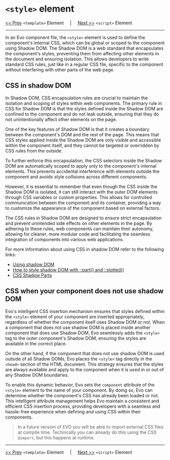 # `<style>` element

[<< Prev](./TemplateElemenet.md) `<template>` Element &nbsp; &nbsp; | &nbsp; &nbsp; [Next >>](./ScriptElement.md) `<script>` Element

---

In an Evo component file, the `<style>` element is used to define the component's internal CSS, which can be global or scoped to the component using Shadow DOM. The Shadow DOM is a web standard that encapsulates the component's styles, preventing them from affecting other elements in the document and ensuring isolation. This allows developers to write standard CSS rules, just like in a regular CSS file, specific to the component without interfering with other parts of the web page.

## CSS in shadow DOM

In Shadow DOM, CSS encapsulation rules are crucial to maintain the isolation and scoping of styles within web components. The primary rule in CSS for Shadow DOM is that the styles defined inside the Shadow DOM are confined to the component and do not leak outside, ensuring that they do not unintentionally affect other elements on the page.

One of the key features of Shadow DOM is that it creates a boundary between the component's DOM and the rest of the page. This means that CSS styles applied inside the Shadow DOM are only visible and accessible within the component itself, and they cannot be targeted or overridden by CSS rules from the outside.

To further enforce this encapsulation, the CSS selectors inside the Shadow DOM are automatically scoped to apply only to the component's internal elements. This prevents accidental interference with elements outside the component and avoids style collisions across different components.

However, it is essential to remember that even though the CSS inside the Shadow DOM is isolated, it can still interact with the outer DOM elements through CSS variables or custom properties. This allows for controlled communication between the component and its container, providing a way to customize the appearance of the component based on external factors.

The CSS rules in Shadow DOM are designed to ensure strict encapsulation and prevent unintended side effects on other elements in the page. By adhering to these rules, web components can maintain their autonomy, allowing for cleaner, more modular code and facilitating the seamless integration of components into various web applications.

For more information about using CSS in shadow DOM refer to the following links:

* [Using shadow DOM](https://developer.mozilla.org/en-US/docs/Web/API/Web_components/Using_shadow_DOM)
* [How to style shadow DOM with ::part() and ::slotted()](https://ziga-petek.medium.com/styling-shadow-dom-with-part-and-slotted-bc4bc94ab56b)
* [CSS Shadow Parts](https://www.w3.org/TR/css-shadow-parts-1/)

## CSS when your component does not use shadow DOM

Evo's intelligent CSS insertion mechanism ensures that styles defined within the `<style>` element of your component are inserted appropriately, regardless of whether the component itself uses Shadow DOM or not. When a component that does not use shadow DOM is placed inside another component that does use Shadow DOM, Evo seamlessly adds the `<style>` tag to the outer component's Shadow DOM, ensuring the styles are available in the correct place.

On the other hand, if the component that does not use shadow DOM is used outside of all Shadow DOMs, Evo places the `<style>` tag directly in the `<head>` section of the HTML document. This strategy ensures that the styles are always available and apply to the component when it is used in or out of any Shadow DOM boundaries.

To enable this dynamic behavior, Evo sets the `component` attribute of the `<style>` element to the name of your component. By doing so, Evo can determine whether the component's CSS has already been loaded or not. This intelligent attribute management helps Evo maintain a consistent and efficient CSS insertion process, providing developers with a seamless and hassle-free experience when defining and using CSS within their components.

> In a future version of EVO you will be able to import external CSS files at compile time. Techincally you can already do this using the CSS `@import`, but this happens at runtime.

---

[<< Prev](./TemplateElemenet.md) `<template>` Element &nbsp; &nbsp; | &nbsp; &nbsp; [Next >>](./ScriptElement.md) `<script>` Element